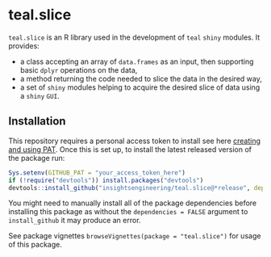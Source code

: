 # teal.slice

`teal.slice` is an R library used in the development of `teal` `shiny` modules. It provides:
* a class accepting an array of `data.frames` as an input, then supporting basic `dplyr` operations on the data,
* a method returning the code needed to slice the data in the desired way,
* a set of `shiny` modules helping to acquire the desired slice of data using a `shiny` `GUI`.

## Installation

This repository requires a personal access token to install see here [creating and using PAT](https://docs.github.com/en/github/authenticating-to-github/keeping-your-account-and-data-secure/creating-a-personal-access-token). Once this is set up, to install the latest released version of the package run:

```r
Sys.setenv(GITHUB_PAT = "your_access_token_here")
if (!require("devtools")) install.packages("devtools")
devtools::install_github("insightsengineering/teal.slice@*release", dependencies = FALSE)
```

You might need to manually install all of the package dependencies before installing this package as without
the `dependencies = FALSE` argument to `install_github` it may produce an error.

See package vignettes `browseVignettes(package = "teal.slice")` for usage of this package.
